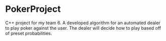 # PokerProject
C++ project for my team 6. 
A developed algorithm for an automated dealer to play poker against the user. The dealer will decide
how to play based off of preset probabilities.
